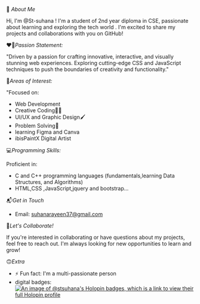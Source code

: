  👋 *About Me*

Hi, I'm @St-suhana ! I'm a student of 2nd year diploma in CSE, passionate about learning and exploring the tech world . 
I'm excited to share my projects and collaborations with you on GitHub!

❤️‍🔥*Passion Statement:*

"Driven by a passion for crafting innovative, interactive, and visually stunning web experiences.
Exploring cutting-edge CSS and JavaScript techniques to push the boundaries of creativity and functionality."

🥀*Areas of Interest:*

"Focused on:
- Web Development
- Creative Coding👩‍💻
- UI/UX and Graphic Design🖌
- Problem Solving🔎
- learning Figma and Canva
- ibisPaintX Digital Artist
  
💻*Programming Skills:*

Proficient in:
- C and C++ programming languages (fundamentals,learning Data Structures, and Algorithms)
- HTML,CSS ,JavaScript,jquery and bootstrap...
   
📬*Get in Touch*

- Email: suhanarayeen37@gmail.com

🤝*Let's Collaborate!*

If you're interested in collaborating or have questions about my projects,
feel free to reach out. I'm always looking for new opportunities to learn and grow!

🙃*Extra*
- ⚡ Fun fact: I'm a multi-passionate person
- digital badges: [![An image of @stsuhana's Holopin badges, which is a link to view their full Holopin profile](https://holopin.me/stsuhana)](https://holopin.io/@stsuhana)
<!---
St-suhana/St-suhana is a ✨ special ✨ repository because its `README.md` (this file) appears on your GitHub profile.
You can click the Preview link to take a look at your changes.
--->
